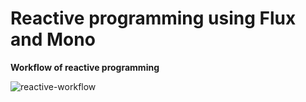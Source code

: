 # Reactive programming using Flux and Mono

**Workflow of reactive programming**

![reactive-workflow](https://github.com/DevShivmohan/webflux-reactive-spring/assets/72655528/c82986f5-0251-41bf-b6f1-cfe3fe122cbf)

